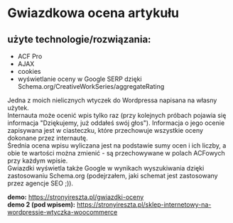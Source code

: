 # Gwiazdkowa ocena artykułu
## użyte technologie/rozwiązania:
- ACF Pro
- AJAX
- cookies
- wyświetlanie oceny w Google SERP dzięki Schema.org/CreativeWorkSeries/aggregateRating

Jedna z moich nielicznych wtyczek do Wordpressa napisana na własny użytek.<br>
Internauta może ocenić wpis tylko raz (przy kolejnych próbach pojawia się informacja "Dziękujemy, już oddałeś swój głos"). Informacja o jego ocenie zapisywana jest w ciasteczku, które przechowuje wszystkie oceny dokonane przez internautę.<br>
Średnia ocena wpisu wyliczana jest na podstawie sumy ocen i ich liczby, a obie te wartości można zmienić - są przechowywane w polach ACFowych przy każdym wpisie.<br>
Gwiazdki wyświetla także Google w wynikach wyszukiwania dzięki zastosowaniu Schema.org (podejrzałem, jaki schemat jest zastosowany przez agencje SEO ;)).

<strong>demo:</strong> https://stronyireszta.pl/gwiazdki-oceny<br>
<strong>demo 2 (pod wpisem):</strong> https://stronyireszta.pl/sklep-internetowy-na-wordpressie-wtyczka-woocommerce
